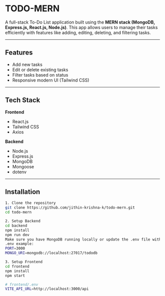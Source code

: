 # TODO-MERN

A full-stack To-Do List application built using the **MERN stack (MongoDB, Express.js, React.js, Node.js)**. This app allows users to manage their tasks efficiently with features like adding, editing, deleting, and filtering tasks.

---

## Features

- Add new tasks
- Edit or delete existing tasks
- Filter tasks based on status
- Responsive modern UI (Tailwind CSS)

---

## Tech Stack

**Frontend**  
- React.js  
- Tailwind CSS  
- Axios

**Backend**  
- Node.js  
- Express.js  
- MongoDB  
- Mongoose  
- dotenv

---

## Installation

```bash
1. Clone the repository
git clone https://github.com/jithin-krishna-k/todo-mern.git
cd todo-mern

```
```bash
2. Setup Backend
cd backend
npm install
npm run dev
Make sure you have MongoDB running locally or update the .env file with your MongoDB URI.
.env example:
PORT=3000
MONGO_URI=mongodb://localhost:27017/tododb
```
```bash
3. Setup Frontend
cd frontend
npm install
npm start

# frontend/.env
VITE_API_URL=http://localhost:3000/api

```
